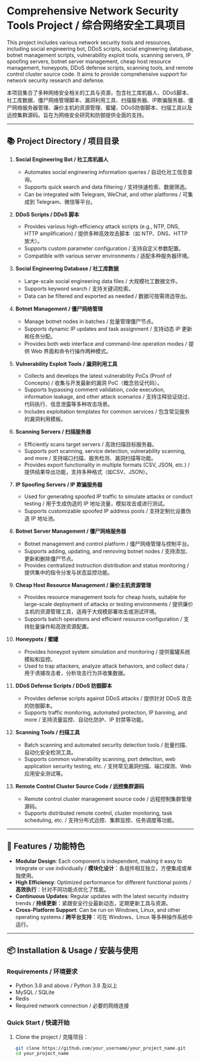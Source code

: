 # Comprehensive Network Security Tools Project / 综合网络安全工具项目

This project includes various network security tools and resources, including social engineering bot, DDoS scripts, social engineering database, botnet management scripts, vulnerability exploit tools, scanning servers, IP spoofing servers, botnet server management, cheap host resource management, honeypots, DDoS defense scripts, scanning tools, and remote control cluster source code. It aims to provide comprehensive support for network security research and defense.

本项目集合了多种网络安全相关的工具与资源，包含社工库机器人、DDoS脚本、社工库数据、僵尸网络管理脚本、漏洞利用工具、扫描服务器、IP欺骗服务器、僵尸网络服务器管理、廉价主机的资源管理、蜜罐、DDoS防御脚本、扫描工具以及远控集群源码。旨在为网络安全研究和防御提供全面的支持。

---

## 📚 Project Directory / 项目目录

1. **Social Engineering Bot / 社工库机器人**
   - Automates social engineering information queries / 自动化社工信息查询。
   - Supports quick search and data filtering / 支持快速检索、数据筛选。
   - Can be integrated with Telegram, WeChat, and other platforms / 可集成到 Telegram、微信等平台。

2. **DDoS Scripts / DDoS 脚本**
   - Provides various high-efficiency attack scripts (e.g., NTP, DNS, HTTP amplification) / 提供多种高效攻击脚本（如 NTP、DNS、HTTP 放大）。
   - Supports custom parameter configuration / 支持自定义参数配置。
   - Compatible with various server environments / 适配多种服务器环境。

3. **Social Engineering Database / 社工库数据**
   - Large-scale social engineering data files / 大规模社工数据文件。
   - Supports keyword search / 支持关键词检索。
   - Data can be filtered and exported as needed / 数据可按需筛选导出。

4. **Botnet Management / 僵尸网络管理**
   - Manage botnet nodes in batches / 批量管理僵尸节点。
   - Supports dynamic IP updates and task assignment / 支持动态 IP 更新和任务分配。
   - Provides both web interface and command-line operation modes / 提供 Web 界面和命令行操作两种模式。

5. **Vulnerability Exploit Tools / 漏洞利用工具**
   - Collects and develops the latest vulnerability PoCs (Proof of Concepts) / 收集与开发最新的漏洞 PoC（概念验证代码）。
   - Supports bypassing comment validation, code execution, information leakage, and other attack scenarios / 支持注释验证绕过、代码执行、信息泄露等多种攻击场景。
   - Includes exploitation templates for common services / 包含常见服务的漏洞利用模板。

6. **Scanning Servers / 扫描服务器**
   - Efficiently scans target servers / 高效扫描目标服务器。
   - Supports port scanning, service detection, vulnerability scanning, and more / 支持端口扫描、服务检测、漏洞扫描等功能。
   - Provides export functionality in multiple formats (CSV, JSON, etc.) / 提供结果导出功能，支持多种格式（如CSV、JSON）。

7. **IP Spoofing Servers / IP 欺骗服务器**
   - Used for generating spoofed IP traffic to simulate attacks or conduct testing / 用于生成伪造的 IP 地址流量，模拟攻击或进行测试。
   - Supports customizable spoofed IP address pools / 支持定制化设置伪造 IP 地址池。

8. **Botnet Server Management / 僵尸网络服务器**
   - Botnet management and control platform / 僵尸网络管理与控制平台。
   - Supports adding, updating, and removing botnet nodes / 支持添加、更新和删除僵尸节点。
   - Provides centralized instruction distribution and status monitoring / 提供集中的指令分发与状态监控功能。

9. **Cheap Host Resource Management / 廉价主机资源管理**
   - Provides resource management tools for cheap hosts, suitable for large-scale deployment of attacks or testing environments / 提供廉价主机的资源管理工具，适用于大规模部署攻击或测试环境。
   - Supports batch operations and efficient resource configuration / 支持批量操作和高效资源配置。

10. **Honeypots / 蜜罐**
    - Provides honeypot system simulation and monitoring / 提供蜜罐系统模拟和监控。
    - Used to trap attackers, analyze attack behaviors, and collect data / 用于诱捕攻击者，分析攻击行为并收集数据。

11. **DDoS Defense Scripts / DDoS 防御脚本**
    - Provides defense scripts against DDoS attacks / 提供针对 DDoS 攻击的防御脚本。
    - Supports traffic monitoring, automated protection, IP banning, and more / 支持流量监控、自动化防护、IP 封禁等功能。

12. **Scanning Tools / 扫描工具**
    - Batch scanning and automated security detection tools / 批量扫描、自动化安全检测工具。
    - Supports common vulnerability scanning, port detection, web application security testing, etc. / 支持常见漏洞扫描、端口探测、Web 应用安全测试等。

13. **Remote Control Cluster Source Code / 远控集群源码**
    - Remote control cluster management source code / 远程控制集群管理源码。
    - Supports distributed remote control, cluster monitoring, task scheduling, etc. / 支持分布式远控、集群监控、任务调度等功能。

---

## 🚀 Features / 功能特色

- **Modular Design**: Each component is independent, making it easy to integrate or use individually / **模块化设计**：各组件相互独立，方便集成或单独使用。
- **High Efficiency**: Optimized performance for different functional points / **高效执行**：针对不同功能点优化了性能。
- **Continuous Updates**: Regular updates with the latest security industry trends / **持续更新**：紧跟安全行业最新动态，定期更新工具与资源。
- **Cross-Platform Support**: Can be run on Windows, Linux, and other operating systems / **跨平台支持**：可在 Windows、Linux 等多种操作系统中运行。

---

## 📦 Installation & Usage / 安装与使用

### Requirements / 环境要求
- Python 3.8 and above / Python 3.8 及以上
- MySQL / SQLite
- Redis
- Required network connection / 必要的网络连接

### Quick Start / 快速开始
1. Clone the project / 克隆项目：
   ```bash
   git clone https://github.com/your_username/your_project_name.git
   cd your_project_name

